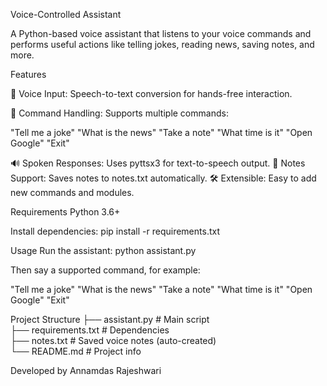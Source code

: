 Voice-Controlled Assistant

A Python-based voice assistant that listens to your voice commands and performs useful actions like telling jokes, reading news, saving notes, and more.

Features

🎤 Voice Input: Speech-to-text conversion for hands-free interaction.

🧠 Command Handling: Supports multiple commands:

"Tell me a joke"
"What is the news"
"Take a note"
"What time is it"
"Open Google"
"Exit"

🔊 Spoken Responses: Uses pyttsx3 for text-to-speech output.
📓 Notes Support: Saves notes to notes.txt automatically.
🛠️ Extensible: Easy to add new commands and modules.

Requirements
Python 3.6+

Install dependencies:
pip install -r requirements.txt

Usage
Run the assistant:
python assistant.py

Then say a supported command, for example:

"Tell me a joke"
"What is the news"
"Take a note"
"What time is it"
"Open Google"
"Exit"

Project Structure
├── assistant.py       # Main script  
├── requirements.txt   # Dependencies  
├── notes.txt          # Saved voice notes (auto-created)  
└── README.md          # Project info  

Developed by Annamdas Rajeshwari
